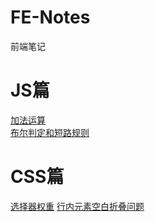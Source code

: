 # FE-Notes
前端笔记

# JS篇
[加法运算](https://github.com/dahu0422/FE-Notes/blob/main/js/加法运算符.md)  
[布尔判定和短路规则](https://github.com/dahu0422/FE-Notes/blob/main/js/布尔判定和短路规则.md)

# CSS篇
[选择器权重](https://github.com/dahu0422/FE-Notes/blob/main/css/选择器权重.md)
[行内元素空白折叠问题](https://github.com/dahu0422/FE-Notes/blob/main/css/行内元素空白折叠.md)